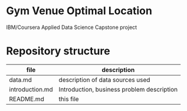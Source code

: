 # Gym Venue Optimal Location
IBM/Coursera Applied Data Science Capstone project

# Repository structure
| file | description |
|---|---|
| data.md | description of data sources used |
| introduction.md | Introduction, business problem description | 
| README.md | this file |
